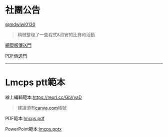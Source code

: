 # 社團公告
[@mdwiwi0130](https://github.com/mdwiwi0130)
>稍微整理了一些程式&資安的比賽和活動

[網頁版傳送門](https://reurl.cc/gz013Q)

[PDF傳送門](https://reurl.cc/kLEdVx)

---
# Lmcps ptt範本
線上編輯範本:https://reurl.cc/GbVyaD
> 建議須有[canva.com](https://www.canva.com/join/gbq-prr-ttx)帳號

 PDF範本:[lmcps.pdf](https://github.com/lmshlmcps4th/Bulletin-Board/files/7149005/lmcps.pdf)
 
 PowerPoint範本:[lmcps.pptx](https://github.com/lmshlmcps4th/Bulletin-Board/files/7149006/lmcps.pptx)
